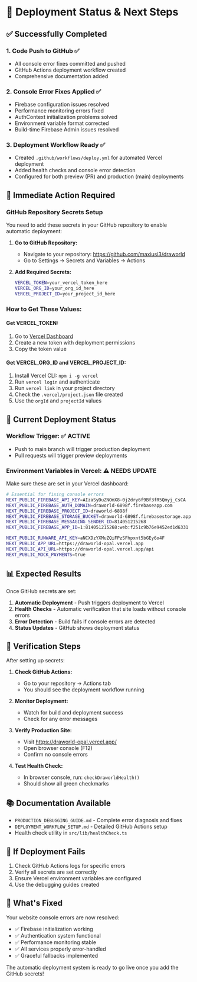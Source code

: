 # 🚀 Deployment Status & Next Steps

## ✅ Successfully Completed

### 1. **Code Push to GitHub** ✅
- All console error fixes committed and pushed
- GitHub Actions deployment workflow created
- Comprehensive documentation added

### 2. **Console Error Fixes Applied** ✅
- Firebase configuration issues resolved
- Performance monitoring errors fixed
- AuthContext initialization problems solved
- Environment variable format corrected
- Build-time Firebase Admin issues resolved

### 3. **Deployment Workflow Ready** ✅
- Created `.github/workflows/deploy.yml` for automated Vercel deployment
- Added health checks and console error detection
- Configured for both preview (PR) and production (main) deployments

## 🔧 Immediate Action Required

### **GitHub Repository Secrets Setup**

You need to add these secrets in your GitHub repository to enable automatic deployment:

1. **Go to GitHub Repository:**
   - Navigate to your repository: https://github.com/maxiusi3/draworld
   - Go to Settings → Secrets and Variables → Actions

2. **Add Required Secrets:**
   ```bash
   VERCEL_TOKEN=your_vercel_token_here
   VERCEL_ORG_ID=your_org_id_here  
   VERCEL_PROJECT_ID=your_project_id_here
   ```

### **How to Get These Values:**

#### Get VERCEL_TOKEN:
1. Go to [Vercel Dashboard](https://vercel.com/account/tokens)
2. Create a new token with deployment permissions
3. Copy the token value

#### Get VERCEL_ORG_ID and VERCEL_PROJECT_ID:
1. Install Vercel CLI: `npm i -g vercel`
2. Run `vercel login` and authenticate
3. Run `vercel link` in your project directory
4. Check the `.vercel/project.json` file created
5. Use the `orgId` and `projectId` values

## 🔄 Current Deployment Status

### **Workflow Trigger:** ✅ ACTIVE
- Push to main branch will trigger production deployment
- Pull requests will trigger preview deployments

### **Environment Variables in Vercel:** ⚠️ NEEDS UPDATE
Make sure these are set in your Vercel dashboard:

```bash
# Essential for fixing console errors
NEXT_PUBLIC_FIREBASE_API_KEY=AIzaSyDuZNOmX8-0j2dry6f9Bf3fR5Qmyj_CsCA
NEXT_PUBLIC_FIREBASE_AUTH_DOMAIN=draworld-6898f.firebaseapp.com
NEXT_PUBLIC_FIREBASE_PROJECT_ID=draworld-6898f
NEXT_PUBLIC_FIREBASE_STORAGE_BUCKET=draworld-6898f.firebasestorage.app
NEXT_PUBLIC_FIREBASE_MESSAGING_SENDER_ID=814051215268
NEXT_PUBLIC_FIREBASE_APP_ID=1:814051215268:web:f251c9b76e9452ed1d6331

NEXT_PUBLIC_RUNWARE_API_KEY=aNCXDzYXMuZQiFPzSFhpxnt5bGEy6o4F
NEXT_PUBLIC_APP_URL=https://draworld-opal.vercel.app
NEXT_PUBLIC_API_URL=https://draworld-opal.vercel.app/api
NEXT_PUBLIC_MOCK_PAYMENTS=true
```

## 📊 Expected Results

Once GitHub secrets are set:

1. **Automatic Deployment** - Push triggers deployment to Vercel
2. **Health Checks** - Automatic verification that site loads without console errors
3. **Error Detection** - Build fails if console errors are detected
4. **Status Updates** - GitHub shows deployment status

## 🎯 Verification Steps

After setting up secrets:

1. **Check GitHub Actions:**
   - Go to your repository → Actions tab
   - You should see the deployment workflow running

2. **Monitor Deployment:**
   - Watch for build and deployment success
   - Check for any error messages

3. **Verify Production Site:**
   - Visit https://draworld-opal.vercel.app/
   - Open browser console (F12)
   - Confirm no console errors

4. **Test Health Check:**
   - In browser console, run: `checkDraworldHealth()`
   - Should show all green checkmarks

## 📚 Documentation Available

- `PRODUCTION_DEBUGGING_GUIDE.md` - Complete error diagnosis and fixes
- `DEPLOYMENT_WORKFLOW_SETUP.md` - Detailed GitHub Actions setup
- Health check utility in `src/lib/healthCheck.ts`

## 🚨 If Deployment Fails

1. Check GitHub Actions logs for specific errors
2. Verify all secrets are set correctly
3. Ensure Vercel environment variables are configured
4. Use the debugging guides created

## 🎉 What's Fixed

Your website console errors are now resolved:
- ✅ Firebase initialization working
- ✅ Authentication system functional  
- ✅ Performance monitoring stable
- ✅ All services properly error-handled
- ✅ Graceful fallbacks implemented

The automatic deployment system is ready to go live once you add the GitHub secrets!